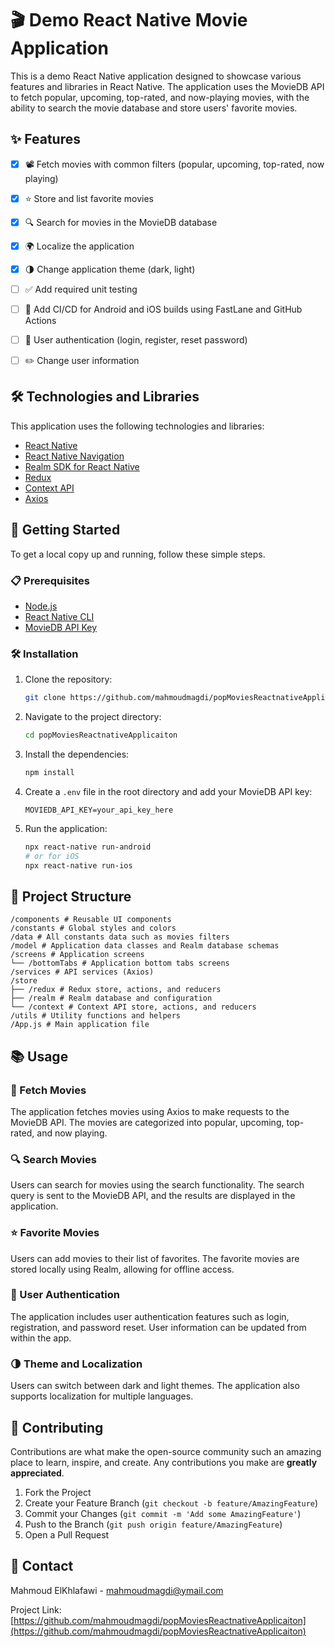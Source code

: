 # 🎬 Demo React Native Movie Application

This is a demo React Native application designed to showcase various features and libraries in React Native. The
application uses the MovieDB API to fetch popular, upcoming, top-rated, and now-playing movies, with the ability to
search the movie database and store users' favorite movies.


## ✨ Features

- [x] 📽️ Fetch movies with common filters (popular, upcoming, top-rated, now playing)
- [x] ⭐ Store and list favorite movies
- [x] 🔍 Search for movies in the MovieDB database
- [x] 🌍 Localize the application
- [x] 🌗 Change application theme (dark, light)
- [ ] ✅ Add required unit testing
- [ ] 🚀 Add CI/CD for Android and iOS builds using FastLane and GitHub Actions
- [ ] 🔑 User authentication (login, register, reset password)
- [ ] ✏️ Change user information


## 🛠️ Technologies and Libraries

This application uses the following technologies and libraries:

- [React Native](https://reactnative.dev/)
- [React Native Navigation](https://reactnavigation.org/)
- [Realm SDK for React Native](https://realm.io/docs/javascript/latest/)
- [Redux](https://redux.js.org/)
- [Context API](https://reactjs.org/docs/context.html)
- [Axios](https://axios-http.com/)


## 🚀 Getting Started

To get a local copy up and running, follow these simple steps.


### 📋 Prerequisites

- [Node.js](https://nodejs.org/en/)
- [React Native CLI](https://reactnative.dev/docs/environment-setup)
- [MovieDB API Key](https://developer.themoviedb.org/docs/authentication)


### 🛠️ Installation

1. Clone the repository:

    ```sh
    git clone https://github.com/mahmoudmagdi/popMoviesReactnativeApplicaiton.git
    ```

2. Navigate to the project directory:

    ```sh
    cd popMoviesReactnativeApplicaiton
    ```

3. Install the dependencies:

    ```sh
    npm install
    ```

4. Create a `.env` file in the root directory and add your MovieDB API key:

    ```env
    MOVIEDB_API_KEY=your_api_key_here
    ```

5. Run the application:

    ```sh
    npx react-native run-android
    # or for iOS
    npx react-native run-ios
    ```


## 📂 Project Structure

```
/components # Reusable UI components
/constants # Global styles and colors
/data # All constants data such as movies filters
/model # Application data classes and Realm database schemas
/screens # Application screens
└── /bottomTabs # Application bottom tabs screens
/services # API services (Axios)
/store
├── /redux # Redux store, actions, and reducers
├── /realm # Realm database and configuration
└── /context # Context API store, actions, and reducers
/utils # Utility functions and helpers
/App.js # Main application file
```


## 📚 Usage

### 🎥 Fetch Movies

The application fetches movies using Axios to make requests to the MovieDB API. The movies are categorized into popular,
upcoming, top-rated, and now playing.

### 🔍 Search Movies

Users can search for movies using the search functionality. The search query is sent to the MovieDB API, and the results
are displayed in the application.

### ⭐ Favorite Movies

Users can add movies to their list of favorites. The favorite movies are stored locally using Realm, allowing for
offline access.

### 🔑 User Authentication

The application includes user authentication features such as login, registration, and password reset. User information
can be updated from within the app.


### 🌗 Theme and Localization

Users can switch between dark and light themes. The application also supports localization for multiple languages.


## 🤝 Contributing

Contributions are what make the open-source community such an amazing place to learn, inspire, and create. Any
contributions you make are **greatly appreciated**.

1. Fork the Project
2. Create your Feature Branch (`git checkout -b feature/AmazingFeature`)
3. Commit your Changes (`git commit -m 'Add some AmazingFeature'`)
4. Push to the Branch (`git push origin feature/AmazingFeature`)
5. Open a Pull Request


## 📧 Contact

Mahmoud ElKhlafawi - [mahmoudmagdi@ymail.com](mailto:mahmoudmagdi@ymail.com)

Project
Link: [https://github.com/mahmoudmagdi/popMoviesReactnativeApplicaiton](https://github.com/mahmoudmagdi/popMoviesReactnativeApplicaiton)
